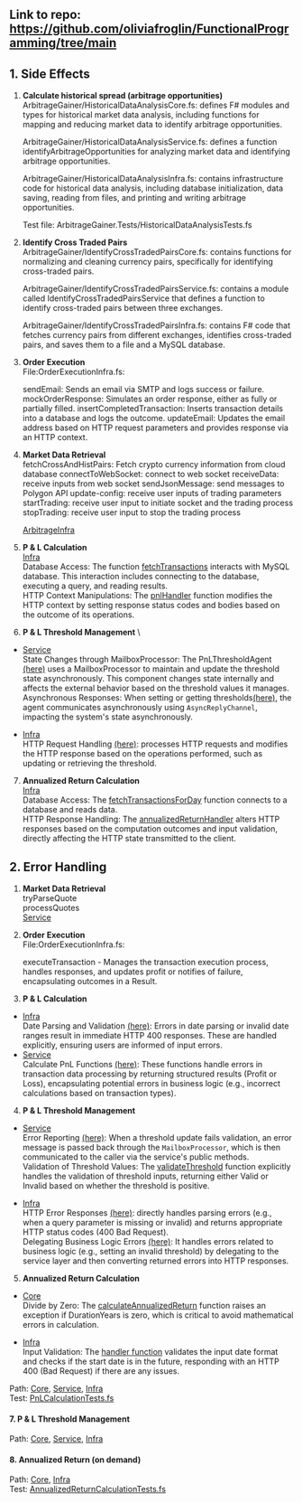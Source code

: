 ## Link to repo: https://github.com/oliviafroglin/FunctionalProgramming/tree/main

## 1. Side Effects

1. **Calculate historical spread (arbitrage opportunities)** \
ArbitrageGainer/HistoricalDataAnalysisCore.fs: defines F# modules and types for historical market data analysis, including functions for mapping and reducing market data to identify arbitrage opportunities.

    ArbitrageGainer/HistoricalDataAnalysisService.fs: defines a function identifyArbitrageOpportunities for analyzing market data and identifying arbitrage opportunities.

    ArbitrageGainer/HistoricalDataAnalysisInfra.fs: contains infrastructure code for historical data analysis, including database initialization, data saving, reading from files, and printing and writing arbitrage opportunities.

    Test file: ArbitrageGainer.Tests/HistoricalDataAnalysisTests.fs

2. **Identify Cross Traded Pairs** \
    ArbitrageGainer/IdentifyCrossTradedPairsCore.fs: contains functions for normalizing and cleaning currency pairs, specifically for identifying cross-traded pairs.

    ArbitrageGainer/IdentifyCrossTradedPairsService.fs: contains a module called IdentifyCrossTradedPairsService that defines a function to identify cross-traded pairs between three exchanges.

    ArbitrageGainer/IdentifyCrossTradedPairsInfra.fs: contains F# code that fetches currency pairs from different exchanges, identifies cross-traded pairs, and saves them to a file and a MySQL database.

3. **Order Execution** \
    File:OrderExecutionInfra.fs: 

    sendEmail: Sends an email via SMTP and logs success or failure.
    mockOrderResponse: Simulates an order response, either as fully or partially filled.
    insertCompletedTransaction: Inserts transaction details into a database and logs the outcome.
    updateEmail: Updates the email address based on HTTP request parameters and provides response via an HTTP context.

4. **Market Data Retrieval** \
    fetchCrossAndHistPairs: Fetch crypto currency information from cloud database
    connectToWebSocket: connect to web socket
    receiveData: receive inputs from web socket
    sendJsonMessage: send messages to Polygon API
    update-config: receive user inputs of trading parameters
    startTrading: receive user input to initiate socket and the trading process
    stopTrading: receive user input to stop the trading process

    [ArbitrageInfra](https://github.com/oliviafroglin/FunctionalProgramming/blob/main/ArbitrageGainer/ArbitrageInfra.fs)

5. **P & L Calculation** \
[Infra](https://github.com/oliviafroglin/FunctionalProgramming/blob/main/ArbitrageGainer/PnLCalculationInfra.fs) \
Database Access: The function [fetchTransactions](https://github.com/oliviafroglin/FunctionalProgramming/blob/ca4d0ab69357a004a12a4da22510973659dd2ed9/ArbitrageGainer/PnLCalculationInfra.fs#L18) interacts with MySQL database. This interaction includes connecting to the database, executing a query, and reading results. \
HTTP Context Manipulations: The [pnlHandler](https://github.com/oliviafroglin/FunctionalProgramming/blob/ca4d0ab69357a004a12a4da22510973659dd2ed9/ArbitrageGainer/PnLCalculationInfra.fs#L55) function modifies the HTTP context by setting response status codes and bodies based on the outcome of its operations.

6. **P & L Threshold Management** \
* [Service](https://github.com/oliviafroglin/FunctionalProgramming/blob/main/ArbitrageGainer/ManagePnLThresholdService.fs) \
State Changes through MailboxProcessor: The PnLThresholdAgent [(here)](https://github.com/oliviafroglin/FunctionalProgramming/blob/ca4d0ab69357a004a12a4da22510973659dd2ed9/ArbitrageGainer/ManagePnLThresholdService.fs#L12) uses a MailboxProcessor to maintain and update the threshold state asynchronously. This component changes state internally and affects the external behavior based on the threshold values it manages. \
Asynchronous Responses: When setting or getting thresholds[(here)](https://github.com/oliviafroglin/FunctionalProgramming/blob/ca4d0ab69357a004a12a4da22510973659dd2ed9/ArbitrageGainer/ManagePnLThresholdService.fs#L32), the agent communicates asynchronously using `AsyncReplyChannel`, impacting the system's state asynchronously.

* [Infra](https://github.com/oliviafroglin/FunctionalProgramming/blob/main/ArbitrageGainer/ManagePnLThresholdInfra.fs) \
HTTP Request Handling [(here)](https://github.com/oliviafroglin/FunctionalProgramming/blob/ca4d0ab69357a004a12a4da22510973659dd2ed9/ArbitrageGainer/ManagePnLThresholdInfra.fs#L30): processes HTTP requests and modifies the HTTP response based on the operations performed, such as updating or retrieving the threshold.

7. **Annualized Return Calculation** \
[Infra](https://github.com/oliviafroglin/FunctionalProgramming/blob/main/ArbitrageGainer/AnnualizedReturnCalculationInfra.fs) \
Database Access: The [fetchTransactionsForDay](https://github.com/oliviafroglin/FunctionalProgramming/blob/ca4d0ab69357a004a12a4da22510973659dd2ed9/ArbitrageGainer/AnnualizedReturnCalculationInfra.fs#L15) function connects to a database and reads data. \
HTTP Response Handling: The [annualizedReturnHandler](https://github.com/oliviafroglin/FunctionalProgramming/blob/ca4d0ab69357a004a12a4da22510973659dd2ed9/ArbitrageGainer/AnnualizedReturnCalculationInfra.fs#L52) alters HTTP responses based on the computation outcomes and input validation, directly affecting the HTTP state transmitted to the client.

## 2. Error Handling
1. **Market Data Retrieval** \
    tryParseQuote \
    processQuotes \
    [Service](https://github.com/oliviafroglin/FunctionalProgramming/blob/main/ArbitrageGainer/ArbitrageService.fs)

2. **Order Execution** \
    File:OrderExecutionInfra.fs: 

    executeTransaction - Manages the transaction execution process, handles responses, and updates profit or notifies of failure, encapsulating outcomes in a Result.

3. **P & L Calculation** 
* [Infra](https://github.com/oliviafroglin/FunctionalProgramming/blob/main/ArbitrageGainer/PnLCalculationInfra.fs) \
Date Parsing and Validation [(here)](https://github.com/oliviafroglin/FunctionalProgramming/blob/ca4d0ab69357a004a12a4da22510973659dd2ed9/ArbitrageGainer/PnLCalculationInfra.fs#L80): Errors in date parsing or invalid date ranges result in immediate HTTP 400 responses. These are handled explicitly, ensuring users are informed of input errors.
* [Service](https://github.com/oliviafroglin/FunctionalProgramming/blob/main/ArbitrageGainer/PnLCalculationService.fs) \
Calculate PnL Functions [(here)](https://github.com/oliviafroglin/FunctionalProgramming/blob/ca4d0ab69357a004a12a4da22510973659dd2ed9/ArbitrageGainer/PnLCalculationService.fs#L11): These functions handle errors in transaction data processing by returning structured results (Profit or Loss), encapsulating potential errors in business logic (e.g., incorrect calculations based on transaction types).

4. **P & L Threshold Management** 
* [Service](https://github.com/oliviafroglin/FunctionalProgramming/blob/main/ArbitrageGainer/ManagePnLThresholdService.fs) \
Error Reporting [(here)](https://github.com/oliviafroglin/FunctionalProgramming/blob/ca4d0ab69357a004a12a4da22510973659dd2ed9/ArbitrageGainer/ManagePnLThresholdService.fs#L22): When a threshold update fails validation, an error message is passed back through the `MailboxProcessor`, which is then communicated to the caller via the service's public methods.\
Validation of Threshold Values: The [validateThreshold](https://github.com/oliviafroglin/FunctionalProgramming/blob/ca4d0ab69357a004a12a4da22510973659dd2ed9/ArbitrageGainer/ManagePnLThresholdService.fs#L7) function explicitly handles the validation of threshold inputs, returning either Valid or Invalid based on whether the threshold is positive.

* [Infra](https://github.com/oliviafroglin/FunctionalProgramming/blob/main/ArbitrageGainer/ManagePnLThresholdInfra.fs) \
HTTP Error Responses [(here)](https://github.com/oliviafroglin/FunctionalProgramming/blob/ca4d0ab69357a004a12a4da22510973659dd2ed9/ArbitrageGainer/ManagePnLThresholdInfra.fs#L34): directly handles parsing errors (e.g., when a query parameter is missing or invalid) and returns appropriate HTTP status codes (400 Bad Request). \
Delegating Business Logic Errors [(here)](https://github.com/oliviafroglin/FunctionalProgramming/blob/ca4d0ab69357a004a12a4da22510973659dd2ed9/ArbitrageGainer/ManagePnLThresholdInfra.fs#L32): It handles errors related to business logic (e.g., setting an invalid threshold) by delegating to the service layer and then converting returned errors into HTTP responses.


5. **Annualized Return Calculation**
* [Core](https://github.com/oliviafroglin/FunctionalProgramming/blob/main/ArbitrageGainer/AnnualizedReturnCalculationCore.fs) \
Divide by Zero: The [calculateAnnualizedReturn](https://github.com/oliviafroglin/FunctionalProgramming/blob/ca4d0ab69357a004a12a4da22510973659dd2ed9/ArbitrageGainer/AnnualizedReturnCalculationCore.fs#L23) function raises an exception if DurationYears is zero, which is critical to avoid mathematical errors in calculation.

* [Infra](https://github.com/oliviafroglin/FunctionalProgramming/blob/main/ArbitrageGainer/AnnualizedReturnCalculationInfra.fs) \
Input Validation: The [handler function](https://github.com/oliviafroglin/FunctionalProgramming/blob/ca4d0ab69357a004a12a4da22510973659dd2ed9/ArbitrageGainer/AnnualizedReturnCalculationInfra.fs#L65) validates the input date format and checks if the start date is in the future, responding with an HTTP 400 (Bad Request) if there are any issues.


Path: [Core](https://github.com/oliviafroglin/FunctionalProgramming/blob/main/ArbitrageGainer/PnLCalculationCore.fs), [Service](https://github.com/oliviafroglin/FunctionalProgramming/blob/updateReadMePnL/ArbitrageGainer/PnLCalculationService.fs), [Infra](https://github.com/oliviafroglin/FunctionalProgramming/blob/updateReadMePnL/ArbitrageGainer/PnLCalculationInfra.fs) \
Test: [PnLCalculationTests.fs](https://github.com/oliviafroglin/FunctionalProgramming/blob/updateReadMePnL/ArbitrageGainer.Tests/PnLCalculationTests.fs)

#### 7. P & L Threshold Management

Path: [Core](https://github.com/oliviafroglin/FunctionalProgramming/blob/updateReadMePnL/ArbitrageGainer/ManagePnLThresholdCore.fs), [Service](https://github.com/oliviafroglin/FunctionalProgramming/blob/updateReadMePnL/ArbitrageGainer/ManagePnLThresholdService.fs), [Infra](https://github.com/oliviafroglin/FunctionalProgramming/blob/updateReadMePnL/ArbitrageGainer/ManagePnLThresholdInfra.fs) 

#### 8. Annualized Return (on demand)

Path: [Core](https://github.com/oliviafroglin/FunctionalProgramming/blob/updateReadMePnL/ArbitrageGainer/AnnualizedReturnCalculationCore.fs), [Infra](https://github.com/oliviafroglin/FunctionalProgramming/blob/updateReadMePnL/ArbitrageGainer/AnnualizedReturnCalculationInfra.fs) \
Test: [AnnualizedReturnCalculationTests.fs](https://github.com/oliviafroglin/FunctionalProgramming/blob/updateReadMePnL/ArbitrageGainer.Tests/AnnualizedReturnCalculationTests.fs)
